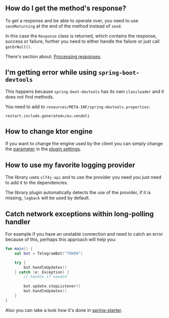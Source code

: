 ## How do I get the method's response?

To get a response and be able to operate over, you need to use `sendReturning` at the end of the method instead of `send`.

In this case the `Response` class is returned, which contains the response, success or failure, further you need to either handle the failure or just call `getOrNull()`.

There's section about: [Processing responses](https://github.com/vendelieu/telegram-bot#processing-responses).

## I'm getting error while using `spring-boot-devtools`

This happens because `spring-boot-devtools` has its own `classloader` and it does not find methods.

You need to add to `resources/META-INF/spring-devtools.properties`:

```properties
restart.include.generated=/eu.vendeli
```

## How to change ktor engine

If you want to change the engine used by the client you can simply change the [parameter](https://vendelieu.github.io/telegram-bot/ktgram-gradle-plugin/eu.vendeli.ktgram.gradle/-kt-gram-ext/ktor-jvm-engine.html) in the [plugin settings](https://vendelieu.github.io/telegram-bot/ktgram-gradle-plugin/eu.vendeli.ktgram.gradle/-kt-gram-ext/index.html).

## How to use my favorite logging provider

The library uses `slf4j-api` and to use the provider you need you just need to add it to the dependencies.

The library plugin automatically detects the use of the provider, if it is missing, `logback` will be used by default.

## Catch network exceptions within long-polling handler

For example if you have an unstable connection and need to catch an error because of this, perhaps this approach will help you:

```kotlin
fun main() {
    val bot = TelegramBot("TOKEN")

    try {
        bot.handleUpdates()
    } catch (e: Exception) {
        // handle if needed
        
        bot.update.stopListener()
        bot.handleUpdates()
    }
}
```

Also you can take a look how it's done in [spring-starter](https://github.com/vendelieu/telegram-bot/blob/1584d40f9a94a8c31bba9e7614c0070155630a52/spring-ktgram-starter/src/jvmMain/kotlin/eu/vendeli/spring/starter/TelegramAutoConfiguration.kt#L53).
